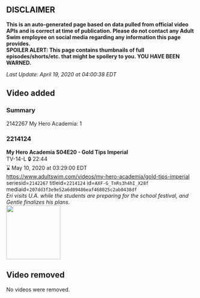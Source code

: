 ## DISCLAIMER
**This is an auto-generated page based on data pulled from official video APIs and is correct at time of publication. Please do not contact any Adult Swim employee on social media regarding any information this page provides.**  
**SPOILER ALERT: This page contains thumbnails of full episodes/shorts/etc. that might be spoilery to you. YOU HAVE BEEN WARNED.**  

_Last Update: April 19, 2020 at 04:00:38 EDT_
## Video added
### Summary
2142267 My Hero Academia: 1  
### 2214124
**My Hero Academia S04E20 - Gold Tips Imperial**  
TV-14-L 🔒 22:44  
⌛ May 10, 2020 at 03:29:00 EDT  
https://www.adultswim.com/videos/my-hero-academia/gold-tips-imperial  
seriesid=`2142267` titleid=`2214124` id=`AXF-G_TnRs3h4hI_X28f` mediaid=`207dd3f3e9e52a6d09486eaf468025c2ab0438df`  
_Eri visits U.A. while the students are preparing for the school festival, and Gentle finalizes his plans._  
<a href="https://media.cdn.adultswim.com/uploads/20200415/thumbnails/2_20415951290-myheroacademia_083.jpg"><img src="https://media.cdn.adultswim.com/uploads/20200415/thumbnails/2_20415951290-myheroacademia_083.jpg" height="144px" /></a>
## Video removed
No videos were removed.  
